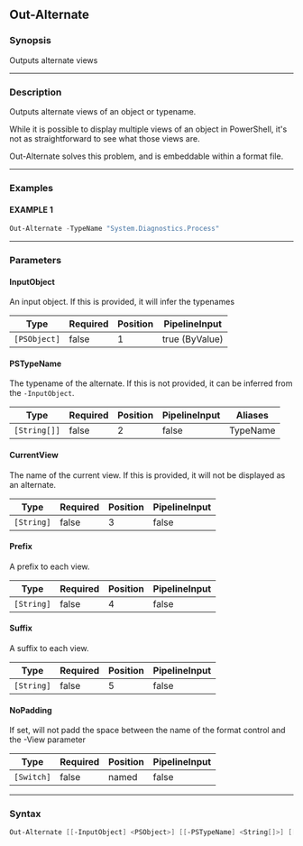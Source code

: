 Out-Alternate
-------------




### Synopsis
Outputs alternate views



---


### Description

Outputs alternate views of an object or typename.

While it is possible to display multiple views of an object in PowerShell, it's not as straightforward to see what those views are.

Out-Alternate solves this problem, and is embeddable within a format file.



---


### Examples
#### EXAMPLE 1
```PowerShell
Out-Alternate -TypeName "System.Diagnostics.Process"
```



---


### Parameters
#### **InputObject**

An input object.  If this is provided, it will infer the typenames






|Type        |Required|Position|PipelineInput |
|------------|--------|--------|--------------|
|`[PSObject]`|false   |1       |true (ByValue)|



#### **PSTypeName**

The typename of the alternate.
If this is not provided, it can be inferred from the `-InputObject`.






|Type        |Required|Position|PipelineInput|Aliases |
|------------|--------|--------|-------------|--------|
|`[String[]]`|false   |2       |false        |TypeName|



#### **CurrentView**

The name of the current view.
If this is provided, it will not be displayed as an alternate.






|Type      |Required|Position|PipelineInput|
|----------|--------|--------|-------------|
|`[String]`|false   |3       |false        |



#### **Prefix**

A prefix to each view.






|Type      |Required|Position|PipelineInput|
|----------|--------|--------|-------------|
|`[String]`|false   |4       |false        |



#### **Suffix**

A suffix to each view.






|Type      |Required|Position|PipelineInput|
|----------|--------|--------|-------------|
|`[String]`|false   |5       |false        |



#### **NoPadding**

If set, will not padd the space between the name of the format control and the -View parameter






|Type      |Required|Position|PipelineInput|
|----------|--------|--------|-------------|
|`[Switch]`|false   |named   |false        |





---


### Syntax
```PowerShell
Out-Alternate [[-InputObject] <PSObject>] [[-PSTypeName] <String[]>] [[-CurrentView] <String>] [[-Prefix] <String>] [[-Suffix] <String>] [-NoPadding] [<CommonParameters>]
```
